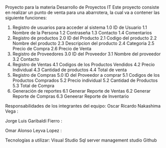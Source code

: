 Proyecto para la materia Desarrollo de Proyectos IT
Este proyecto consiste en realizar un punto de venta para una abarrotera, la cual va a contener las siguiente funciones:
1. Registro de usuarios para acceder al sistema
   1.0 ID de Usuario
   1.1 Nombre de la Persona
   1.2 Contraseña
   1.3 Contacto
   1.4 Comentarios
2. Registro de productos
   2.0 ID del Producto
   2.1 Codigo del producto
   2.2 Nombre del producto
   2.3 Descripcion del producto
   2.4 Categoria
   2.5 Precio de Compra
   2.6 Precio de Venta
3. Registro de Proveedores
   3.0 ID del Proveedor
   3.1 Nombre del proveedor
   3.2 Contacto
4. Registro de Ventas
   4.1 Codigos de los Productos Vendidos
   4.2 Precio Individual
   4.3 Cantidad de productos
   4.4 Total de venta 
5. Registro de Compras
   5.0 ID del Proveedor a comprar
   5.1 Codigos de los Productos Comprados
   5.2 Precio individual
   5.2 Cantidad de Productos
   5.3 Total de Compra
6. Generación de reportes
   6.1 Generar Reporte de Ventas
   6.2 Generar Reporte de Compras
   6.3 Geneerar Reporte de Inventario

Responsabilidades de los integrantes del equipo:
Oscar Ricardo Nakashima Vega :

Jorge Luis Garibaldi Fierro :

Omar Alonso Leyva Lopez : 


Tecnologías a utilizar:
Visual Studio
Sql server management studio
Github
